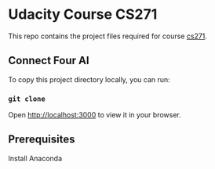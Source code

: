 # Udacity Course CS271

This repo contains the project files required for course [cs271](https://udacity.com).

## Connect Four AI

To copy this project directory locally, you can run:

### `git clone`

Open [http://localhost:3000](http://localhost:3000) to view it in your browser.

## Prerequisites

Install Anaconda